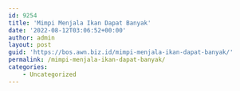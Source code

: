 ```yaml
---
id: 9254
title: 'Mimpi Menjala Ikan Dapat Banyak'
date: '2022-08-12T03:06:52+00:00'
author: admin
layout: post
guid: 'https://bos.awn.biz.id/mimpi-menjala-ikan-dapat-banyak/'
permalink: /mimpi-menjala-ikan-dapat-banyak/
categories:
    - Uncategorized
---
```


